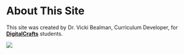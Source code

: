 # About This Site

This site was created by Dr. Vicki Bealman, Curriculum Developer, for [**DigitalCrafts**](https://www.digitalcrafts.com/) students.

![](https://media-exp1.licdn.com/dms/image/C5616AQEFsZdbPt4nFw/profile-displaybackgroundimage-shrink_200_800/0/1593524315722?e=1660176000&v=beta&t=NjGIEcHDSYruA3IJPSma8s89gcEQ60IyaSyUxsknO9k)
